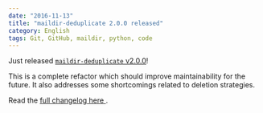 ```yaml
---
date: "2016-11-13"
title: "maildir-deduplicate 2.0.0 released"
category: English
tags: Git, GitHub, maildir, python, code
---
```


Just released [`maildir-deduplicate`
v2.0.0](https://pypi.python.org/pypi/maildir-deduplicate/2.0.0)!

This is a complete refactor which should improve maintainability for the
future. It also addresses some shortcomings related to deletion strategies.

Read the [full changelog here
](https://github.com/kdeldycke/maildir-deduplicate/blob/v2.0.0/CHANGES.rst#changelog).
